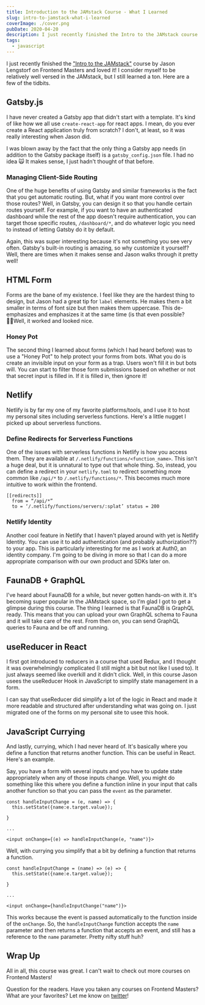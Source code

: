 ```yaml
---
title: Introduction to the JAMstack Course - What I Learned
slug: intro-to-jamstack-what-i-learned
coverImage: ./cover.png
pubDate: 2020-04-20
description: I just recently finished the Intro to the JAMstack course by Jason Lengstorf on Frontend Masters and loved it! I consider myself to be relatively well versed in the JAMstack, but I still learned a ton. Here are a few of the tidbits.
tags:
  - javascript
---
```


I just recently finished the ["Intro to the JAMstack"](https://frontendmasters.com/workshops/jamstack/) course by Jason Lengstorf on Frontend Masters and loved it! I consider myself to be relatively well versed in the JAMstack, but I still learned a ton. Here are a few of the tidbits.

## Gatsby.js

I have never created a Gatsby app that didn't start with a template. It's kind of like how we all use `create-react-app` for react apps. I mean, do you ever create a React application truly from scratch? I don't, at least, so it was really interesting when Jason did.

I was blown away by the fact that the only thing a Gatsby app needs (in addition to the Gatsby package itself) is a `gatsby_config.json` file. I had no idea 🙀 It makes sense, I just hadn't thought of that before.

### Managing Client-Side Routing

One of the huge benefits of using Gatsby and similar frameworks is the fact that you get automatic routing. But, what if you want more control over those routes? Well, in Gatsby, you can design it so that you handle certain routes yourself. For example, if you want to have an authenticated dashboard while the rest of the app doesn't require authentication, you can target those specific routes, `/dashboard/*`, and do whatever logic you need to instead of letting Gatsby do it by default.

Again, this was super interesting because it's not something you see very often. Gatsby's built-in routing is amazing, so why customize it yourself? Well, there are times when it makes sense and Jason walks through it pretty well!

## HTML Form

Forms are the bane of my existence. I feel like they are the hardest thing to design, but Jason had a great tip for `label` elements. He makes them a bit smaller in terms of font size but then makes them uppercase. This de-emphasizes and emphasizes it at the same time (is that even possible? 🤷‍♂️Well, it worked and looked nice.

### Honey Pot

The second thing I learned about forms (which I had heard before) was to use a "Honey Pot" to help protect your forms from bots. What you do is create an invisible input on your form as a trap. Users won't fill it in but bots will. You can start to filter those form submissions based on whether or not that secret input is filled in. If it is filled in, then ignore it!

## Netlify

Netlify is by far my one of my favorite platforms/tools, and I use it to host my personal sites including serverless functions. Here's a little nugget I picked up about serverless functions.

### Define Redirects for Serverless Functions

One of the issues with serverless functions in Netlify is how you access them. They are available at `/.netlify/functions/<function_name>`. This isn't a huge deal, but it is unnatural to type out that whole thing. So, instead, you can define a redirect in your `netlify.toml` to redirect something more common like `/api/*` to `/.netlify/functions/*`. This becomes much more intuitive to work within the frontend.

    [[redirects]]
      from = “/api/*”
      to = ‘/.netlify/functions/servers/:splat’ status = 200

### Netlify Identity

Another cool feature in Netlify that I haven't played around with yet is Netlify Identity. You can use it to add authentication (and probably authorization??) to your app. This is particularly interesting for me as I work at Auth0, an identity company. I'm going to be diving in more so that I can do a more appropriate comparison with our own product and SDKs later on.

## FaunaDB + GraphQL

I've heard about FaunaDB for a while, but never gotten hands-on with it. It's becoming super popular in the JAMstack space, so I'm glad I got to get a glimpse during this course. The thing I learned is that FaunaDB is GraphQL ready. This means that you can upload your own GraphQL schema to Fauna and it will take care of the rest. From then on, you can send GraphQL queries to Fauna and be off and running.

## useReducer in React

I first got introduced to reducers in a course that used Redux, and I thought it was overwhelmingly complicated (I still might a bit but not like I used to). It just always seemed like overkill and it didn't click. Well, in this course Jason usees the useReducer Hook in JavaScript to simplify state management in a form.

I can say that useReducer did simplify a lot of the logic in React and made it more readable and structured after understanding what was going on. I just migrated one of the forms on my personal site to usee this hook.

## JavaScript Currying

And lastly, currying, which I had never heard of. It's basically where you define a function that returns another function. This can be useful in React. Here's an example.

Say, you have a form with several inputs and you have to update state appropriately when any of those inputs change. Well, you might do something like this where you define a function inline in your input that calls another function so that you can pass the `event` as the parameter.

    const handleInputChange = (e, name) => {
      this.setState({name:e.target.value});

    }

    ...

    <input onChange={(e) => handleInputChange(e, "name")}>

Well, with currying you simplify that a bit by defining a function that returns a function.

    const handleInputChange = (name) => (e) => {
      this.setState({name:e.target.value});

    }

    ...

    <input onChange={handleInputChange("name")}>

This works because the event is passed automatically to the function inside of the `onChange`. So, the `handleInputChange` function accepts the `name` parameter and then returns a function that accepts an event, and still has a reference to the `name` parameter. Pretty nifty stuff huh?

## Wrap Up

All in all, this course was great. I can't wait to check out more courses on Frontend Masters!

Question for the readers. Have you taken any courses on Frontend Masters? What are your favorites? Let me know on [twitter](https://twitter.com/jamesqquick)!
